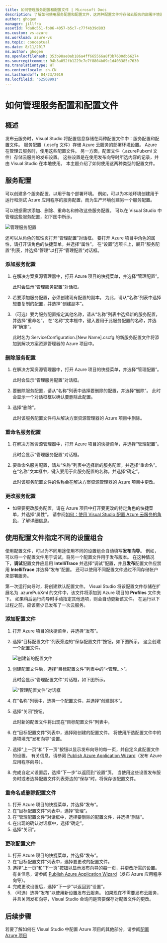 ```yaml
---
title: 如何管理服务配置和配置文件 | Microsoft Docs
description: 了解如何使用服务配置和配置文件，这两种配置文件将存储云服务的部署环境设置和发布设置。
author: ghogen
manager: jillfra
assetId: 7da8c551-fb06-4057-b5c7-c77f4b39d803
ms.custom: vs-azure
ms.workload: azure-vs
ms.topic: conceptual
ms.date: 8/11/2017
ms.author: ghogen
ms.openlocfilehash: 353b98ae0ab186a4ff665566a8f3b7600db66274
ms.sourcegitcommit: 94b3a052fb1229c7e7f8804b09c1d403385c7630
ms.translationtype: HT
ms.contentlocale: zh-CN
ms.lasthandoff: 04/23/2019
ms.locfileid: "62568991"
---
```

# <a name="how-to-manage-service-configurations-and-profiles"></a>如何管理服务配置和配置文件
## <a name="overview"></a>概述
发布云服务时，Visual Studio 将配置信息存储在两种配置文件中：服务配置和配置文件。 服务配置（.cscfg 文件）存储 Azure 云服务的部署环境设置。 Azure 在管理云服务时，使用这些配置文件。 另一方面，配置文件（.azurePubxml 文件）存储云服务的发布设置。 这些设置是在使用发布向导时所选内容的记录，并由 Visual Studio 在本地使用。 本主题介绍了如何使用这两种类型的配置文件。

## <a name="service-configurations"></a>服务配置
可以创建多个服务配置，以用于每个部署环境。 例如，可以为本地环境创建用于运行和测试 Azure 应用程序的服务配置，而为生产环境创建另一个服务配置。

可以根据需求添加、删除、重命名和修改这些服务配置。 可以在 Visual Studio 中管理这些服务配置，如下图中所示。

![管理服务配置](./media/vs-azure-tools-service-configurations-and-profiles-how-to-manage/manage-service-config.png)

还可以从角色的属性页打开“管理配置”对话框。 要打开 Azure 项目中角色的属性，请打开该角色的快捷菜单，并选择“属性”。 在“设置”选项卡上，展开“服务配置”列表，并选择“管理”以打开“管理配置”对话框。

### <a name="to-add-a-service-configuration"></a>添加服务配置
1. 在解决方案资源管理器中，打开 Azure 项目的快捷菜单，并选择“管理配置”。

    此时会显示“管理服务配置”对话框。
2. 若要添加服务配置，必须创建现有配置的副本。 为此，请从“名称”列表中选择想要复制的配置，并选择“创建副本”。
3. （可选）要为服务配置指定其他名称，请从“名称”列表中选择新的服务配置，并选择“重命名”。 在“名称”文本框中，键入要用于此服务配置的名称，并选择“确定”。

    此时名为 ServiceConfiguration.[New Name].cscfg 的新服务配置文件将添加到解决方案资源管理器的 Azure 项目中。

### <a name="to-delete-a-service-configuration"></a>删除服务配置
1. 在解决方案资源管理器中，打开 Azure 项目的快捷菜单，并选择“管理配置”。

    此时会显示“管理服务配置”对话框。
2. 要删除服务配置，请从“名称”列表中选择要删除的配置，并选择“删除”。 此时会显示一个对话框框以确认要删除此配置。
3. 选择“删除”。

     此时该服务配置文件将从解决方案资源管理器的 Azure 项目中删除。

### <a name="to-rename-a-service-configuration"></a>重命名服务配置
1. 在解决方案资源管理器中，打开 Azure 项目的快捷菜单，并选择“管理配置”。

    此时会显示“管理服务配置”对话框。
2. 要重命名服务配置，请从“名称”列表中选择新的服务配置，并选择“重命名”。 在“名称”文本框中，键入要用于此服务配置的名称，并选择“确定”。

    此时该服务配置文件的名称会在解决方案资源管理器的 Azure 项目中更改。

### <a name="to-change-a-service-configuration"></a>更改服务配置
* 如果要更改服务配置，请在 Azure 项目中打开要更改的特定角色的快捷菜单，并选择“属性”。 请参阅[如何：使用 Visual Studio 配置 Azure 云服务的角色](vs-azure-tools-configure-roles-for-cloud-service.md)，了解详细信息。

## <a name="make-different-setting-combinations-by-using-profiles"></a>使用配置文件指定不同的设置组合
使用配置文件，可以为不同用途使用不同的设置组合自动填写**发布向导**。 例如，可以将一个配置文件用于调试，将另一个配置文件用于发布版本。 在这种情况下，**调试**配置文件应启用 **IntelliTrace** 并选择“调试”配置，并且**发布**配置文件应禁用 **IntelliTrace** 并选择“发布”配置。 还可以使用不同配置文件通过不同存储帐户来部署服务。

第一次运行向导时，将创建默认配置文件。 Visual Studio 将该配置文件存储在扩展名为 .azurePubXml 的文件中，该文件将添加到 Azure 项目的 **Profiles** 文件夹下。 如果稍后运行向导时手动指定其他选项，则会自动更新该文件。 在运行以下过程之前，应该至少已发布了一次云服务。

### <a name="to-add-a-profile"></a>添加配置文件
1. 打开 Azure 项目的快捷菜单，并选择“发布”。
2. 选择“目标配置文件”列表旁边的“保存配置文件”按钮，如下图所示。 这会创建一个配置文件。

    ![创建新的配置文件](./media/vs-azure-tools-service-configurations-and-profiles-how-to-manage/create-new-profile.png)
3. 创建配置文件后，选择“目标配置文件”列表中的“<管理…>”。

    此时会显示“管理配置文件”对话框，如下图所示。

    ![“管理配置文件”对话框](./media/vs-azure-tools-service-configurations-and-profiles-how-to-manage/manage-profiles.png)
4. 在“名称”列表中，选择一个配置文件，并选择“创建副本”。
5. 选择“关闭”按钮。

    此时新的配置文件将出现在“目标配置文件”列表中。
6. 在“目标配置文件”列表中，选择刚创建的配置文件。 将使用所选配置文件中的选项填充“发布向导”设置。
7. 选择“上一页”和“下一页”按钮以显示发布向导的每一页，并自定义此配置文件的设置。 有关信息，请参阅 [Publish Azure Application Wizard](http://go.microsoft.com/fwlink/p/?LinkID=623085)（发布 Azure 应用程序向导）。
8. 完成自定义设置后，选择“下一步”以返回到“设置”页。 当使用这些设置发布服务时或者选择配置文件列表旁边的“保存”时，将保存该配置文件。

### <a name="to-rename-or-delete-a-profile"></a>重命名或删除配置文件
1. 打开 Azure 项目的快捷菜单，并选择“发布”。
2. 在“目标配置文件”列表中，选择“管理”。
3. 在“管理配置文件”对话框中，选择要删除的配置文件，并选择“删除”。
4. 在出现的确认对话框中，选择“确定”。
5. 选择“关闭”。

### <a name="to-change-a-profile"></a>更改配置文件
1. 打开 Azure 项目的快捷菜单，并选择“发布”。
2. 在“目标配置文件”列表中，选择要更改的配置文件。
3. 选择“上一页”和“下一页”按钮以显示发布向导的每一页，并更改所需的设置。 有关信息，请参阅 [Publish Azure Application Wizard](http://go.microsoft.com/fwlink/p/?LinkID=623085)（发布 Azure 应用程序向导）。
4. 完成更改设置后，选择“下一步”以返回到“设置”。
5. （可选）选择“发布”以使用新设置发布云服务。 如果现在不需要发布云服务，并且关闭发布向导，Visual Studio 会询问是否要保存对配置文件的更改。

## <a name="next-steps"></a>后续步骤
若要了解如何在 Visual Studio 中配置 Azure 项目的其他部分，请参阅[配置 Azure 项目](http://go.microsoft.com/fwlink/p/?LinkID=623075)
